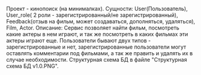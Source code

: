 Проект - кинопоиск (на минималках).
Сущности:
	User(Пользователь), User_role( 2 роли - зарегистрированный/не зарегистрированный),
	Feedback(отзыв на фильм, может создаваться, дополняться, удаляться), Film, Actor.
Описание:
	Сервис позволяет найти фильм, посмотреть какие актеры в нем играют, и так же посмотреть 
	в каких фильмах эти актеры играют еще.
	Пользователи бывают двух типов - зарегистрированные и нет, зарегистрированные пользователи 
	могут оставлять комментарии под фильмами, а так же править и удалять их в случае необходимости.
	Структурная схема БД  в файле "Структурная схема БД v1.0.PNG".